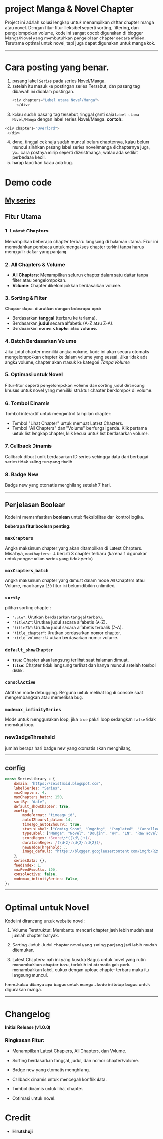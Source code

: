 # project Manga & Novel Chapter

Project ini adalah solusi lengkap untuk menampilkan daftar chapter manga atau novel. Dengan fitur-fitur fleksibel seperti sorting, filtering, dan pengelompokan volume, kode ini sangat cocok digunakan di blogger Manga/Novel yang membutuhkan pengelolaan chapter secara efisien. Terutama optimal untuk novel, tapi juga dapat digunakan untuk manga kok.

---

# Cara posting yang benar.

1. pasang label `Series` pada series Novel/Manga. 
2. setelah itu masuk ke postingan series Tersebut, dan pasang tag dibawah ini didalam postingan.
   ```javascript
   <div chapters="Label utama Novel/Manga">
     </div> 
   ```
3. kalau sudah pasang tag tersebut, tinggal ganti saja `Label utama Novel/Manga` dengan label series Novel/Manga. 
  **contoh:**
 ```javascript
<div chapters="Overlord">
  </div> 
  ```
4. done, tinggal cek saja sudah muncul belum chapternya, kalau belum muncul silahkan pasang label series novel/manga dichapternya juga, ya.. cara postnya mirip seperti dizeistmanga, walau ada sedikit perbedaan kecil.
6. harap laporkan kalau ada bug.


# Demo code 
 [My series]()
---
## Fitur Utama

### 1. **Latest Chapters**
Menampilkan beberapa chapter terbaru langsung di halaman utama. Fitur ini memudahkan pembaca untuk mengakses chapter terkini tanpa harus menggulir daftar yang panjang.

### 2. **All Chapters & Volume**
- **All Chapters**: Menampilkan seluruh chapter dalam satu daftar tanpa filter atau pengelompokan.
- **Volume**: Chapter dikelompokkan berdasarkan volume.

### 3. **Sorting & Filter**
Chapter dapat diurutkan dengan beberapa opsi:
- Berdasarkan **tanggal** (terbaru ke terlama).
- Berdasarkan **judul** secara alfabetis (A-Z atau Z-A).
- Berdasarkan **nomor chapter** atau **volume**.

### 4. **Batch Berdasarkan Volume**
Jika judul chapter memiliki angka volume, kode ini akan secara otomatis mengelompokkan chapter ke dalam volume yang sesuai. Jika tidak ada angka volume, chapter akan masuk ke kategori *Tanpa Volume*.

### 5. **Optimasi untuk Novel**
Fitur-fitur seperti pengelompokan volume dan sorting judul dirancang khusus untuk novel yang memiliki struktur chapter berklompok di volume.

### 6. **Tombol Dinamis**
Tombol interaktif untuk mengontrol tampilan chapter:
- Tombol "Lihat Chapter" untuk memuat Latest Chapters.
- Tombol "All Chapters" dan "Volume" berfungsi ganda. Klik pertama untuk list lengkap chapter, klik kedua untuk list berdasarkan volume.

### 7. **Callback Dinamis**
Callback dibuat unik berdasarkan ID series sehingga data dari berbagai series tidak saling tumpang tindih.

### 8. **Badge New**
Badge new yang otomatis menghilang setelah 7 hari.

---

## Penjelasan Boolean

Kode ini memanfaatkan **boolean** untuk fleksibilitas dan kontrol logika. 

**beberapa fitur boolean penting:**

### **`maxChapters`**
Angka maksimum chapter yang akan ditampilkan di Latest Chapters. Misalnya, `maxChapters: 4` berarti 3 chapter terbaru (karena 1 digunakan untuk pengecualian series yang tidak perlu).

### **`maxChapters_batch`**
Angka maksimum chapter yang dimuat dalam mode All Chapters atau Volume, max hanya `150` fitur ini belum dibikin unlimited.

### **`sortBy`**
pilihan sorting chapter:
- `"date"`: Urutkan berdasarkan tanggal terbaru.
- `"titleAZ"`: Urutkan judul secara alfabetis (A-Z).
- `"titleZA"`: Urutkan judul secara alfabetis terbalik (Z-A).
- `"title_chapter"`: Urutkan berdasarkan nomor chapter.
- `"title_volume"`: Urutkan berdasarkan nomor volume.

### **`default_showChapter`**
- **`true`**: Chapter akan langsung terlihat saat halaman dimuat.
- **`false`**: Chapter tidak langsung terlihat dan hanya muncul setelah tombol diklik.

### **`consolActive`**
Aktifkan mode debugging. Berguna untuk melihat log di console saat mengembangkan atau memeriksa bug.

### **`modemax_infinitySeries`**
Mode untuk menggunakan loop, jika `true` pakai loop sedangkan `false` tidak memakai loop.

### **newBadgeThreshold**
jumlah berapa hari badge new yang otomatis akan menghilang,

---

## config

```javascript
const SeriesLibrary = {
    domain: "https://zeistmaid.blogspot.com",
    labelSeries: "Series",
    maxChapters: 4,
    maxChapters_batch: 150,
    sortBy: "date",
    default_showChapter: true,
    config: {
        modeFormat: 'timeago_id', 
        auto12hourv1_dalam: 14,
        timeago_auto12hourv1: true,
        statusLabel: ["Coming Soon", "Ongoing", "Completed", "Cancelled", "Hiatus", "Dropped", "Delay", "Drop"],
        typeLabel: ["Manga", "Novel", "Doujin", "WN", "LN", "Raw Novel", "Light Novel (JP)", "Web Novel (CN)", "Web Novel (JP)", "Web Novel (KR)", "Manhua", "Manhwa", "Doujinshi", "Long Strip", "Full Color", "One Shot", "Web Comic", "Official Colored", "Color", "Webtoon"],
        scoreRegex: /Score\s*([\d\.]+)/,
        durationRegex: /(\d{2}:\d{2}:\d{2})/,
        newBadgeThreshold: 7,
        image_default: "https://blogger.googleusercontent.com/img/b/R29vZ2xl/AVvXsEh8o8jlwaO1aAXDzVCsLhkMLIwRzAzuoMO3235-3NJ2wfejkM5elc6WzFoeHxUsrHhpbNb5U4QOyW-4MmkDPLsMrd7GxcTbNU6q4yMLraOF0Kp97Z4F4RHsshFp6iW3TjKPAnjhIcCpTR9nQHpFNKu-8pFej7qxHPwKDyVzYlJt9SEa6VyKCO0fot_O0Q/s449/No-Image-Placeholder.svg.png",
    },
    seriesData: {},
    feedIndex: 1,
    maxFeedResults: 150,
    consolActive: false,
    modemax_infinitySeries: false,
};
```

---

# Optimal untuk Novel

Kode ini dirancang untuk website novel:

1. Volume Terstruktur: Membantu mencari chapter jauh lebih mudah saat jumlah chapter banyak.


2. Sorting Judul: Judul chapter novel yang sering panjang jadi lebih mudah ditemukan.

3. Latest Chapters: nah ini yang kusuka Bagus untuk novel yang rutin menambahkan chapter baru, terlebih ini otomatis gak perlu menambahkan label, cukup dengan upload chapter terbaru maka itu langsung muncul.

hmm..kalau ditanya apa bagus untuk manga..
kode ini tetap bagus untuk digunakan manga.

---

# Changelog

**Initial Release (v1.0.0)**

### Ringkasan Fitur:

- Menampilkan Latest Chapters, All Chapters, dan Volume.

- Sorting berdasarkan tanggal, judul, dan nomor chapter/volume.

- Badge new yang otomatis menghilang.

- Callback dinamis untuk mencegah konflik data.

- Tombol dinamis untuk lihat chapter.

- Optimasi untuk novel.

# Credit 

 - **Hirutshuji**